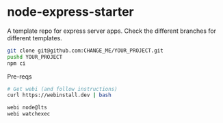 # node-express-starter

A template repo for express server apps.
Check the different branches for different templates.

```bash
git clone git@github.com:CHANGE_ME/YOUR_PROJECT.git
pushd YOUR_PROJECT
npm ci
```

Pre-reqs

```bash
# Get webi (and follow instructions)
curl https://webinstall.dev | bash
```

```bash
webi node@lts
webi watchexec
```
